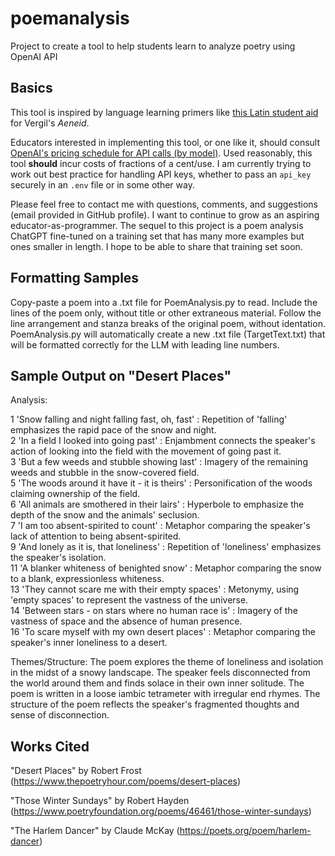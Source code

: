 # poemanalysis
Project to create a tool to help students learn to analyze poetry using OpenAI API


## Basics
This tool is inspired by language learning primers like [this Latin student aid](https://babel.hathitrust.org/cgi/pt?id=njp.32101015068578&seq=15) for Vergil's *Aeneid*.

Educators interested in implementing this tool, or one like it, should consult [OpenAI's pricing schedule for API calls (by model)](https://openai.com/pricing). Used reasonably, this tool **should** incur costs of fractions of a cent/use. I am currently trying to work out best practice for handling API keys, whether to pass an `api_key` securely in an `.env` file or in some other way.

Please feel free to contact me with questions, comments, and suggestions (email provided in GitHub profile). I want to continue to grow as an aspiring educator-as-programmer. The sequel to this project is a poem analysis ChatGPT fine-tuned on a training set that has many more examples but ones smaller in length. I hope to be able to share that training set soon.

## Formatting Samples
Copy-paste a poem into a .txt file for PoemAnalysis.py to read. Include the lines of the poem only, without title or other extraneous material. Follow the line arrangement and stanza breaks of the original poem, without identation. PoemAnalysis.py will automatically create a new .txt file (TargetText.txt) that will be formatted correctly for the LLM with leading line numbers.


## Sample Output on "Desert Places"
Analysis:

1 'Snow falling and night falling fast, oh, fast' : Repetition of 'falling' emphasizes the rapid pace of the snow and night.  
2 'In a field I looked into going past' : Enjambment connects the speaker's action of looking into the field with the movement of going past it.  
3 'But a few weeds and stubble showing last' : Imagery of the remaining weeds and stubble in the snow-covered field.  
5 'The woods around it have it - it is theirs' : Personification of the woods claiming ownership of the field.  
6 'All animals are smothered in their lairs' : Hyperbole to emphasize the depth of the snow and the animals' seclusion.  
7 'I am too absent-spirited to count' : Metaphor comparing the speaker's lack of attention to being absent-spirited.  
9 'And lonely as it is, that loneliness' : Repetition of 'loneliness' emphasizes the speaker's isolation.  
11 'A blanker whiteness of benighted snow' : Metaphor comparing the snow to a blank, expressionless whiteness.  
13 'They cannot scare me with their empty spaces' : Metonymy, using 'empty spaces' to represent the vastness of the universe.  
14 'Between stars - on stars where no human race is' : Imagery of the vastness of space and the absence of human presence.  
16 'To scare myself with my own desert places' : Metaphor comparing the speaker's inner loneliness to a desert.  

Themes/Structure: The poem explores the theme of loneliness and isolation in the midst of a snowy landscape. The speaker feels disconnected from the world around them and finds solace in their own inner solitude. The poem is written in a loose iambic tetrameter with irregular end rhymes. The structure of the poem reflects the speaker's fragmented thoughts and sense of disconnection.


## Works Cited
"Desert Places" by Robert Frost (https://www.thepoetryhour.com/poems/desert-places)

"Those Winter Sundays" by Robert Hayden (https://www.poetryfoundation.org/poems/46461/those-winter-sundays)

"The Harlem Dancer" by Claude McKay (https://poets.org/poem/harlem-dancer)